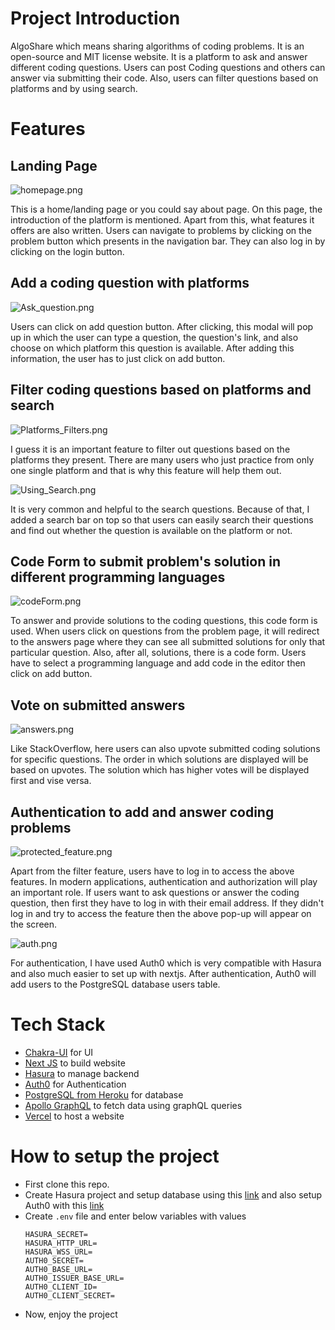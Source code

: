 # Project Introduction

AlgoShare which means sharing algorithms of coding problems. It is an open-source and MIT license website. It is a platform to ask and answer different coding questions. Users can post Coding questions and others can answer via submitting their code. Also, users can filter questions based on platforms and by using search.

# Features

## Landing Page

![homepage.png](https://cdn.hashnode.com/res/hashnode/image/upload/v1648665524787/tCmhSMqxR.png)

This is a home/landing page or you could say about page. On this page, the introduction of the platform is mentioned. Apart from this, what features it offers are also written. Users can navigate to problems by clicking on the problem button which presents in the navigation bar. They can also log in by clicking on the login button.


## Add a coding question with platforms

![Ask_question.png](https://cdn.hashnode.com/res/hashnode/image/upload/v1648664679807/E1-7uK-na.png)

Users can click on add question button. After clicking, this modal will pop up in which the user can type a question, the question's link, and also choose on which platform this question is available. After adding this information, the user has to just click on add button.


## Filter coding questions based on platforms and search 

![Platforms_Filters.png](https://cdn.hashnode.com/res/hashnode/image/upload/v1648665296814/q1NHJFZZ9.png)

I guess it is an important feature to filter out questions based on the platforms they present. There are many users who just practice from only one single platform and that is why this feature will help them out.

![Using_Search.png](https://cdn.hashnode.com/res/hashnode/image/upload/v1648665308314/dKWl0kWZs.png)

It is very common and helpful to the search questions. Because of that, I added a search bar on top so that users can easily search their questions and find out whether the question is available on the platform or not.


## Code Form to submit problem's solution in different programming languages

![codeForm.png](https://cdn.hashnode.com/res/hashnode/image/upload/v1648665487288/mzZy8ZW2b.png)

To answer and provide solutions to the coding questions, this code form is used. When users click on questions from the problem page, it will redirect to the answers page where they can see all submitted solutions for only that particular question. Also, after all, solutions, there is a code form. Users have to select a programming language and add code in the editor then click on add button.

## Vote on submitted answers

![answers.png](https://cdn.hashnode.com/res/hashnode/image/upload/v1648665426817/DBAdAqBwt.png)

Like StackOverflow, here users can also upvote submitted coding solutions for specific questions. The order in which solutions are displayed will be based on upvotes. The solution which has higher votes will be displayed first and vise versa.

## Authentication to add and answer coding problems

![protected_feature.png](https://cdn.hashnode.com/res/hashnode/image/upload/v1648665191864/41_VD9DYv.png)

Apart from the filter feature, users have to log in to access the above features. In modern applications, authentication and authorization will play an important role. If users want to ask questions or answer the coding question, then first they have to log in with their email address. If they didn't log in and try to access the feature then the above pop-up will appear on the screen.

![auth.png](https://cdn.hashnode.com/res/hashnode/image/upload/v1648665210759/LDjOJGgzr.png)

For authentication, I have used Auth0 which is very compatible with Hasura and also much easier to set up with nextjs. After authentication, Auth0 will add users to the PostgreSQL database users table.

# Tech Stack

- [Chakra-UI](https://chakra-ui.com/) for UI
- [Next JS](https://nextjs.org/) to build website
- [Hasura](https://hasura.io/) to manage backend
- [Auth0](https://auth0.com/) for Authentication
- [PostgreSQL from Heroku](https://www.heroku.com/postgres) for database
- [Apollo GraphQL](https://www.apollographql.com/) to fetch data using graphQL queries
- [Vercel](https://vercel.com/) to host a website

# How to setup the project
- First clone this repo.
- Create Hasura project and setup database using this [link](https://hasura.io/learn/graphql/nextjs-fullstack-serverless/hasura-backend/) and also setup Auth0 with this [link](https://hasura.io/learn/graphql/hasura/authentication/1-create-auth0-app/)
- Create `.env` file and enter below variables with values
  ```
  HASURA_SECRET=
  HASURA_HTTP_URL=
  HASURA_WSS_URL=
  AUTH0_SECRET=
  AUTH0_BASE_URL=
  AUTH0_ISSUER_BASE_URL=
  AUTH0_CLIENT_ID=
  AUTH0_CLIENT_SECRET=
  ```
 - Now, enjoy the project
